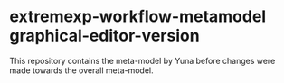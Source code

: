 # extremexp-workflow-metamodel graphical-editor-version

This repository contains the meta-model by Yuna before changes were made towards the overall meta-model.
